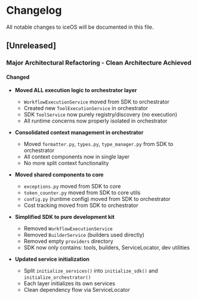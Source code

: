 # Changelog

All notable changes to iceOS will be documented in this file.

## [Unreleased]

### Major Architectural Refactoring - Clean Architecture Achieved

#### Changed
- **Moved ALL execution logic to orchestrator layer**
  - `WorkflowExecutionService` moved from SDK to orchestrator
  - Created new `ToolExecutionService` in orchestrator 
  - SDK `ToolService` now purely registry/discovery (no execution)
  - All runtime concerns now properly isolated in orchestrator

- **Consolidated context management in orchestrator**
  - Moved `formatter.py`, `types.py`, `type_manager.py` from SDK to orchestrator
  - All context components now in single layer
  - No more split context functionality

- **Moved shared components to core**
  - `exceptions.py` moved from SDK to core
  - `token_counter.py` moved from SDK to core utils
  - `config.py` (runtime config) moved from SDK to orchestrator
  - Cost tracking moved from SDK to orchestrator

- **Simplified SDK to pure development kit**
  - Removed `WorkflowExecutionService` 
  - Removed `BuilderService` (builders used directly)
  - Removed empty `providers` directory
  - SDK now only contains: tools, builders, ServiceLocator, dev utilities

- **Updated service initialization**
  - Split `initialize_services()` into `initialize_sdk()` and `initialize_orchestrator()`
  - Each layer initializes its own services
  - Clean dependency flow via ServiceLocator
